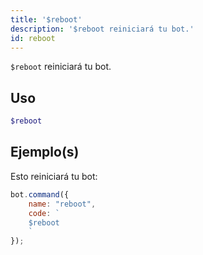 ```yaml
---
title: '$reboot'
description: '$reboot reiniciará tu bot.'
id: reboot
---
```


`$reboot` reiniciará tu bot.

## Uso

```php
$reboot
```

## Ejemplo(s)

Esto reiniciará tu bot:

```javascript
bot.command({
    name: "reboot",
    code: `
    $reboot
    `
});
```